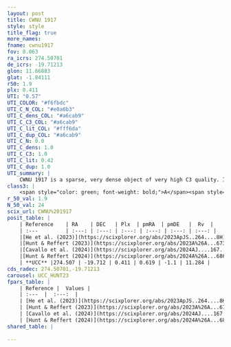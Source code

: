 ```yaml
---
layout: post
title: CWNU 1917
style: style
title_flag: true
more_names: 
fname: cwnu1917
fov: 0.063
ra_icrs: 274.50701
de_icrs: -19.71213
glon: 11.66883
glat: -1.84111
r50: 1.9
plx: 0.411
UTI: "0.57"
UTI_COLOR: "#f6fbdc"
UTI_C_N_COL: "#e0a6b3"
UTI_C_dens_COL: "#a6cab9"
UTI_C_C3_COL: "#a6cab9"
UTI_C_lit_COL: "#fff6da"
UTI_C_dup_COL: "#a6cab9"
UTI_C_N: 0.0
UTI_C_dens: 1.0
UTI_C_C3: 1.0
UTI_C_lit: 0.42
UTI_C_dup: 1.0
UTI_summary: |
    CWNU 1917 is a sparse, very dense object of very high C3 quality. It was recently reported in the literature.<br><br><span style="color: #99180f; font-weight: bold;">Warning: </span>contains less than 25 stars with <i>P>0.5</i> estimated.
class3: |
    <span style="color: green; font-weight: bold;">A</span><span style="color: green; font-weight: bold;">A</span>
r_50_val: 1.9
N_50_val: 24
scix_url: CWNU%201917
posit_table: |
    | Reference    | RA    | DEC   | Plx  | pmRA  | pmDE   |  Rv  |
    | :---         | :---: | :---: | :---: | :---: | :---: | :---: |
    |[He et al. (2023)](https://scixplorer.org/abs/2023ApJS..264....8H) | 274.506 | -19.706 | 0.417 | 0.606 | -1.079 | -- |
    |[Hunt & Reffert (2023)](https://scixplorer.org/abs/2023A%26A...673A.114H) | 274.507 | -19.709 | 0.404 | 0.623 | -1.052 | -- |
    |[Cavallo et al. (2024)](https://scixplorer.org/abs/2024AJ....167...12C) | 274.519 | -19.712 | 0.402 | -- | -- | -- |
    |[Hunt & Reffert (2024)](https://scixplorer.org/abs/2024A%26A...686A..42H) | 274.507 | -19.709 | 0.404 | 0.623 | -1.052 | -- |
    | **UCC** |274.507 | -19.712 | 0.411 | 0.619 | -1.1 | 11.284 | 
cds_radec: 274.50701,-19.71213
carousel: UCC_HUNT23
fpars_table: |
    | Reference |  Values |
    | :---  |  :---:  |
    | [He et al. (2023)](https://scixplorer.org/abs/2023ApJS..264....8H) | `A0=4.95, m-M=12.1, logAge=6.7` |
    | [Hunt & Reffert (2023)](https://scixplorer.org/abs/2023A%26A...673A.114H) | `AV50=4.612, diffAV50=2.006, MOD50=11.857, logAge50=7.243` |
    | [Cavallo et al. (2024)](https://scixplorer.org/abs/2024AJ....167...12C) | `AV50=4.23, dMod50=11.41, logAge50=8.22, [Fe/H]50=0.56` |
    | [Hunt & Reffert (2024)](https://scixplorer.org/abs/2024A%26A...686A..42H) | `MassJ=409.879` |
shared_table: |
    
---
```

